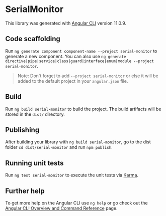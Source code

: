 # SerialMonitor

This library was generated with [Angular CLI](https://github.com/angular/angular-cli) version 11.0.9.

## Code scaffolding

Run `ng generate component component-name --project serial-monitor` to generate a new component. You can also use `ng generate directive|pipe|service|class|guard|interface|enum|module --project serial-monitor`.
> Note: Don't forget to add `--project serial-monitor` or else it will be added to the default project in your `angular.json` file. 

## Build

Run `ng build serial-monitor` to build the project. The build artifacts will be stored in the `dist/` directory.

## Publishing

After building your library with `ng build serial-monitor`, go to the dist folder `cd dist/serial-monitor` and run `npm publish`.

## Running unit tests

Run `ng test serial-monitor` to execute the unit tests via [Karma](https://karma-runner.github.io).

## Further help

To get more help on the Angular CLI use `ng help` or go check out the [Angular CLI Overview and Command Reference](https://angular.io/cli) page.
